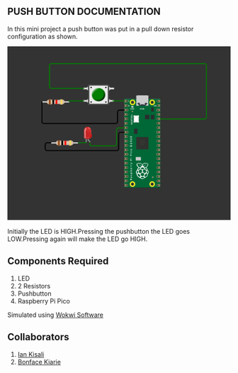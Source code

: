 ## PUSH BUTTON DOCUMENTATION

In this mini project a push button was put in a pull down resistor configuration as shown.

![Pull down image](IMAGES/button_shot.png)

Initially the LED is HIGH.Pressing the pushbutton the LED goes LOW.Pressing again will make the LED go HIGH.

## Components Required

1. LED
2. 2 Resistors
3. Pushbutton
4. Raspberry Pi Pico

Simulated using [Wokwi Software](https://wokwi.com/projects/333716666938557010)

## Collaborators
1. [Ian Kisali](https://github.com/iankisali)
2. [Bonface Kiarie](https://github.com/bonniekiarie)





